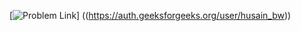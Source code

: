 [![Problem Link](https://img.shields.io/badge/GeeksforGeeks-298D46?style=for-the-badge&logo=geeksforgeeks&logoColor=white)]
((https://auth.geeksforgeeks.org/user/husain_bw))
